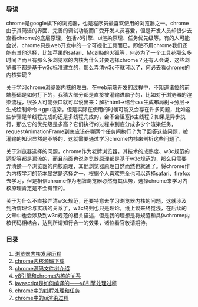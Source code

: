 ### 导读

chrome是google旗下的浏览器，也是程序员最喜欢使用的浏览器之一。chrome由于其简洁的界面、完善的调试功能而广受开发人员喜爱，但是开发人员却很少去查看chrome的底层原理，包括v8引擎、ui渲染原理、任务优先级等。有的人可能会说，chrome只是web开发中的一个可视化工具而已，即使不用chrome我们还能有其他选择，比如苹果的safari、Mozilla的火狐等，何必为了一个工具花那么多时间？而且有那么多浏览器的内核为什么非要选择chrome？还有人会说，这些浏览器不都是基于w3c标准建立的，那么弄清w3c不就可以了，何必去看chrome的内核实现？

关于学习chrome浏览器内核的理由，在web前端开发的过程中，不知道诸位的前端基础是如何打下的，我猜大部分都是直接被灌输进脑子的，比如对于浏览器的渲染流程，很多人可能张口就可以说出来：解析html->结合css生成布局树->分层->生成绘制命令->gpu渲染。但是实际在使用的时候可能又会存在许多问题，比如这些步骤是单线程完成的还是多线程完成的，会不会阻塞js主线程？如果是异步执行，那么它的优先级是多高？它们执行的过程中到底分成多少个渲染任务，requestAnimationFrame到底应该在哪两个任务间执行？为了回答这些问题，被灌输的知识显然是不够的，这就需要通过学习chrome内核来剖析这些问题了。

关于浏览器选择的问题，chrome作为老牌浏览器，其技术的成熟度、w3c规范的适配等都是顶流的，而且前面也说浏览器原理都是基于w3c规范的，那么只需要弄清楚一个浏览器的内核原理，其他浏览器原理自然而然也就通了。将chrome作为内核学习的范本显然是选择之一，根据个人喜欢完全也可以选择safari、firefox去学习，但是相信chrome作为老牌浏览器必然有其优势，选择chrome来学习内核原理肯定是不会有错的。

关于为什么不直接弄清w3c规范，还要特意去学习浏览器内核的问题，这就涉及到所谓理论与实践的关系了，w3c终归也只是理论，纸上谈来终觉浅，在后续的文章中也会涉及到w3c规范的相关描述，但是我的理想是将规范和具体chrome内核代码相结合，达到所谓知行合一的效果，诸位看官敬请期待。

### 目录

1. [浏览器内核发展历程](https://www.unstoppable840.cn/article/44f473bc-2022-4c30-9eb3-93292202631e)
2. [chrome内核源码下载](https://www.unstoppable840.cn/article/0c430c8f-e230-430b-bff2-67f7c34b7915)
3. [chrome源码文件树介绍]()
4. [v8引擎和chrome内核的关系]()
5. [javascript是如何编译的——v8引擎处理过程]()
6. [chrome中的线程处理和任务]()
7. [chrome中的ui渲染过程]()



